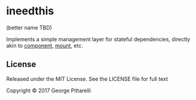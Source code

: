# ineedthis
(better name TBD)

Implements a simple management layer for stateful dependencies,
directly akin to
[component](https://github.com/stuartsierra/component),
[mount](https://github.com/tolitius/mount), etc.

## License

Released under the MIT License. See the LICENSE file for full text

Copyright © 2017 George Pittarelli
